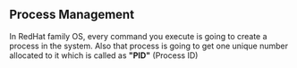## Process Management 


In RedHat family OS, every command you execute is going to create a process in the system. Also that process is going to get one unique number allocated to it which is called as **"PID"** (Process ID)

